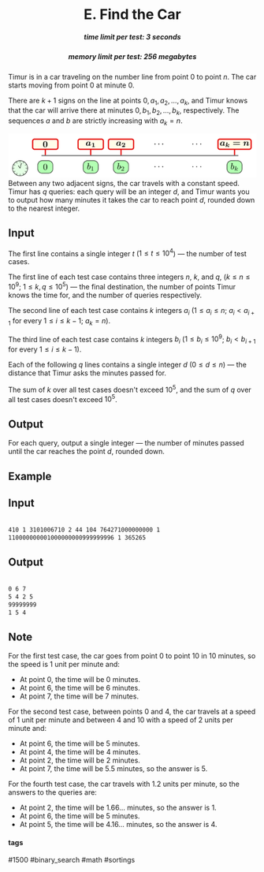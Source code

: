 <h1 style='text-align: center;'> E. Find the Car</h1>

<h5 style='text-align: center;'>time limit per test: 3 seconds</h5>
<h5 style='text-align: center;'>memory limit per test: 256 megabytes</h5>

Timur is in a car traveling on the number line from point $0$ to point $n$. The car starts moving from point $0$ at minute $0$.

There are $k+1$ signs on the line at points $0, a_1, a_2, \dots, a_k$, and Timur knows that the car will arrive there at minutes $0, b_1, b_2, \dots, b_k$, respectively. The sequences $a$ and $b$ are strictly increasing with $a_k = n$.

 ![](images/f47fa2c499bddfe3b55a4bc380f760025cccdd9e.png) Between any two adjacent signs, the car travels with a constant speed. Timur has $q$ queries: each query will be an integer $d$, and Timur wants you to output how many minutes it takes the car to reach point $d$, rounded down to the nearest integer.

## Input

The first line contains a single integer $t$ ($1 \leq t \leq 10^4$) — the number of test cases.

The first line of each test case contains three integers $n$, $k$, and $q$, ($k \leq n \leq 10^9$; $1 \leq k, q \leq 10^5$) — the final destination, the number of points Timur knows the time for, and the number of queries respectively.

The second line of each test case contains $k$ integers $a_i$ ($1 \leq a_i \leq n$; $a_i < a_{i+1}$ for every $1 \leq i \leq k-1$; $a_k = n$). 

The third line of each test case contains $k$ integers $b_i$ ($1 \leq b_i \leq 10^9$; $b_i < b_{i+1}$ for every $1 \leq i \leq k-1$).

Each of the following $q$ lines contains a single integer $d$ ($0 \leq d \leq n$) — the distance that Timur asks the minutes passed for.

The sum of $k$ over all test cases doesn't exceed $10^5$, and the sum of $q$ over all test cases doesn't exceed $10^5$.

## Output

For each query, output a single integer — the number of minutes passed until the car reaches the point $d$, rounded down.

## Example

## Input


```

410 1 3101006710 2 44 104 764271000000000 1 110000000001000000000999999996 1 365265
```
## Output


```

0 6 7 
5 4 2 5 
99999999 
1 5 4 

```
## Note

For the first test case, the car goes from point $0$ to point $10$ in $10$ minutes, so the speed is $1$ unit per minute and:

* At point $0$, the time will be $0$ minutes.
* At point $6$, the time will be $6$ minutes.
* At point $7$, the time will be $7$ minutes.

For the second test case, between points $0$ and $4$, the car travels at a speed of $1$ unit per minute and between $4$ and $10$ with a speed of $2$ units per minute and:

* At point $6$, the time will be $5$ minutes.
* At point $4$, the time will be $4$ minutes.
* At point $2$, the time will be $2$ minutes.
* At point $7$, the time will be $5.5$ minutes, so the answer is $5$.

For the fourth test case, the car travels with $1.2$ units per minute, so the answers to the queries are:

* At point $2$, the time will be $1.66\dots$ minutes, so the answer is $1$.
* At point $6$, the time will be $5$ minutes.
* At point $5$, the time will be $4.16\dots$ minutes, so the answer is $4$.


#### tags 

#1500 #binary_search #math #sortings 